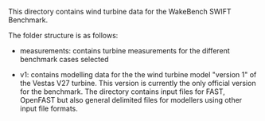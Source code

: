 This directory contains wind turbine data for the WakeBench SWIFT Benchmark.

The folder structure is as follows:

- measurements: contains turbine measurements for the different benchmark cases selected

- v1: contains modelling data for the the wind turbine model "version 1" of the Vestas V27 turbine. This version is currently the only official version for the benchmark. The directory contains input files for FAST, OpenFAST but also general delimited files for modellers using other input file formats.
